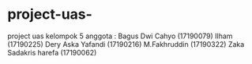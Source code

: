 # project-uas-
project uas kelompok 5 
anggota : 
Bagus Dwi Cahyo   (17190079)
Ilham   (17190225)
Dery Aska Yafandi   (17190216)
M.Fakhruddin  (17190322)
Zaka Sadakris harefa  (17190062)
